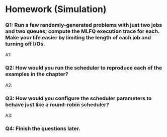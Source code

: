 # Homework (Simulation) 

### Q1: Run a few randomly-generated problems with just two jobs and two queues; compute the MLFQ execution trace for each. Make your life easier by limiting the length of each job and turning off I/Os. 

A1:

### Q2: How would you run the scheduler to reproduce each of the examples in the chapter? 

A2: 

### Q3: How would you configure the scheduler parameters to behave just like a round-robin scheduler? 

A3: 

### Q4: Finish the questions later. 
